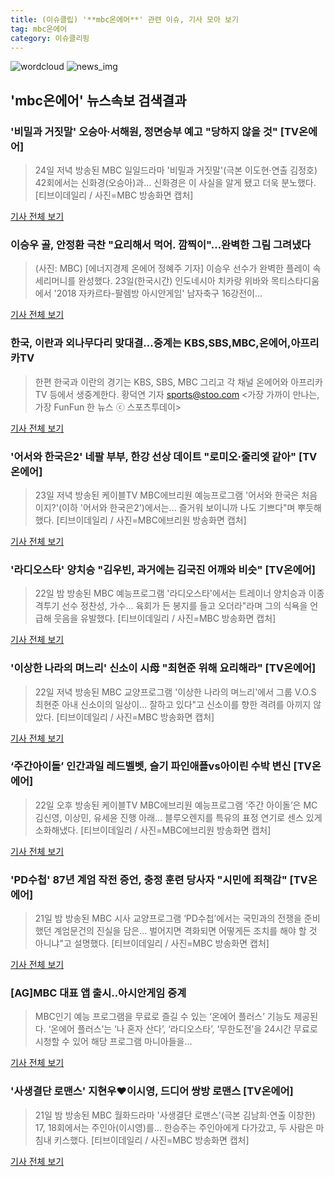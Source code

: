 ```yaml
---
title: (이슈클립) '**mbc온에어**' 관련 이슈, 기사 모아 보기
tag: mbc온에어
category: 이슈클리핑
---
```

![wordcloud](https://s3.ap-northeast-2.amazonaws.com/lyrics101-wordcloud/2018-08-24-1535121095.png)
![news_img](https://user-images.githubusercontent.com/42597476/44507050-1206f400-a6e4-11e8-8d98-7ffbfebb353f.png)
## **'**mbc온에어**'** 뉴스속보 검색결과
### '비밀과 거짓말' 오승아·서해원, 정면승부 예고 "당하지 않을 것" [TV온에어]

>24일 저녁 방송된 MBC 일일드라마 '비밀과 거짓말'(극본 이도현·연출 김정호) 42회에서는 신화경(오승아)과... 신화경은 이 사실을 알게 됐고 더욱 분노했다. [티브이데일리 / 사진=MBC 방송화면 캡처]

<a href="http://tvdaily.asiae.co.kr/read.php3?aid=15351073011388029002" target="_blank">기사 전체 보기</a>

### 이승우 골, 안정환 극찬 "요리해서 먹어. 깜찍이"…완벽한 그림 그려냈다

>(사진: MBC) [에너지경제 온에어 정혜주 기자] 이승우 선수가 완벽한 플레이 속 세리머니를 완성했다. 23일(한국시간) 인도네시아 치카랑 위바와 목티스타디움에서 '2018 자카르타-팔렘방 아시안게임' 남자축구 16강전이...

<a href="http://www.ekn.kr/news/article_lab.html?no=382064" target="_blank">기사 전체 보기</a>

### 한국, 이란과 외나무다리 맞대결…중계는 KBS,SBS,MBC,온에어,아프리카TV

>한편 한국과 이란의 경기는 KBS, SBS, MBC 그리고 각 채널 온에어와 아프리카TV 등에서 생중계한다. 황덕연 기자 sports@stoo.com <가장 가까이 만나는, 가장 FunFun 한 뉴스 ⓒ 스포츠투데이>

<a href="http://stoo.asiae.co.kr/news/naver_view.htm?idxno=2018082320580157993" target="_blank">기사 전체 보기</a>

### '어서와 한국은2' 네팔 부부, 한강 선상 데이트 "로미오·줄리엣 같아" [TV온에어]

>23일 저녁 방송된 케이블TV MBC에브리원 예능프로그램 '어서와 한국은 처음이지?'(이하 '어서와 한국은2')에서는... 즐거워 보이니까 나도 기쁘다"며 뿌듯해했다. [티브이데일리 / 사진=MBC에브리원 방송화면 캡처]

<a href="http://tvdaily.asiae.co.kr/read.php3?aid=15350266621387729019" target="_blank">기사 전체 보기</a>

### '라디오스타' 양치승 "김우빈, 과거에는 김국진 어깨와 비슷" [TV온에어]

>22일 밤 방송된 MBC 예능프로그램 '라디오스타'에서는 트레이너 양치승과 이종격투기 선수 정찬성, 가수... 육회가 든 봉지를 들고 오더라"라며 그의 식욕을 언급해 웃음을 유발했다. [티브이데일리 / 사진=MBC 방송화면 캡처]

<a href="http://tvdaily.asiae.co.kr/read.php3?aid=15349518591387404019" target="_blank">기사 전체 보기</a>

### '이상한 나라의 며느리' 신소이 시母 "최현준 위해 요리해라" [TV온에어]

>22일 저녁 방송된 MBC 교양프로그램 '이상한 나라의 며느리'에서 그룹 V.O.S 최현준 아내 신소이의 일상이... 잘하고 있다"고 신소이를 향한 격려를 아끼지 않았다. [티브이데일리 / 사진=MBC 방송화면 캡처]

<a href="http://tvdaily.asiae.co.kr/read.php3?aid=15349404641387389002" target="_blank">기사 전체 보기</a>

### ‘주간아이돌’ 인간과일 레드벨벳, 슬기 파인애플vs아이린 수박 변신 [TV온에어]

>22일 오후 방송된 케이블TV MBC에브리원 예능프로그램 ‘주간 아이돌’은 MC 김신영, 이상민, 유세윤 진행 아래... 블루오렌지를 특유의 표정 연기로 센스 있게 소화해냈다. [티브이데일리 / 사진=MBC에브리원 방송화면 캡처]

<a href="http://tvdaily.asiae.co.kr/read.php3?aid=15349284301387291019" target="_blank">기사 전체 보기</a>

### 'PD수첩' 87년 계엄 작전 증언, 충정 훈련 당사자 "시민에 죄책감" [TV온에어]

>21일 밤 방송된 MBC 시사 교양프로그램 ‘PD수첩’에서는 국민과의 전쟁을 준비했던 계엄문건의 진실을 담은... 벌어지면 격화되면 어떻게든 조치를 해야 할 것 아니냐"고 설명했다. [티브이데일리 / 사진=MBC 방송화면 캡처]

<a href="http://tvdaily.asiae.co.kr/read.php3?aid=15348665331386945002" target="_blank">기사 전체 보기</a>

### [AG]MBC 대표 앱 출시..아시안게임 중계

>MBC인기 예능 프로그램을 무료로 즐길 수 있는 ‘온에어 플러스’ 기능도 제공된다. ‘온에어 플러스’는 ‘나 혼자 산다’, ‘라디오스타’, ‘무한도전’을 24시간 무료로 시청할 수 있어 해당 프로그램 마니아들을...

<a href="http://www.edaily.co.kr/news/newspath.asp?newsid=04008166619309616" target="_blank">기사 전체 보기</a>

### '사생결단 로맨스' 지현우♥이시영, 드디어 쌍방 로맨스 [TV온에어]

>21일 밤 방송된 MBC 월화드라마 '사생결단 로맨스'(극본 김남희·연출 이창한) 17, 18회에서는 주인아(이시영)를... 한승주는 주인아에게 다가갔고, 두 사람은 마침내 키스했다. [티브이데일리 / 사진=MBC 방송화면 캡처]

<a href="http://tvdaily.asiae.co.kr/read.php3?aid=15348609991386934002" target="_blank">기사 전체 보기</a>


